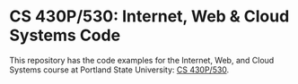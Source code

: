 # CS 430P/530: Internet, Web & Cloud Systems Code

This repository has the code examples for the Internet, Web, and Cloud Systems course at Portland State University: [CS 430P/530](http://thefengs.com/wuchang/courses/cs430).
